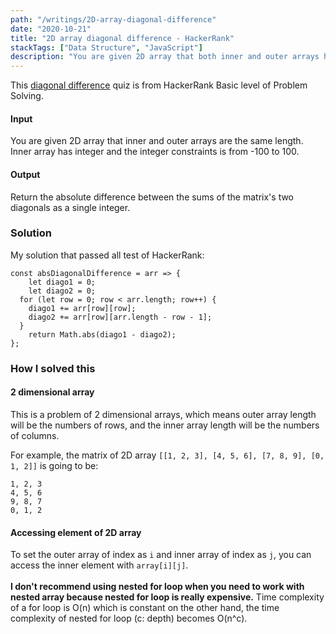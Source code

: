 ```yaml
---
path: "/writings/2D-array-diagonal-difference"
date: "2020-10-21"
title: "2D array diagonal difference - HackerRank"
stackTags: ["Data Structure", "JavaScript"]
description: "You are given 2D array that both inner and outer arrays have same length. Return the absolute difference between sums of matrix's two diagonals. I solved this with JavaScript."
---
```

This [diagonal difference](https://www.hackerrank.com/challenges/diagonal-difference/problem) quiz is from HackerRank Basic level of Problem Solving.


#### Input
You are given 2D array that inner and outer arrays are the same length. Inner array has integer and the integer constraints is from -100 to 100.

#### Output
Return the absolute difference between the sums of the matrix's two diagonals as a single integer.

### Solution
My solution that passed all test of HackerRank:

```
const absDiagonalDifference = arr => {
    let diago1 = 0;
    let diago2 = 0;
  for (let row = 0; row < arr.length; row++) {
    diago1 += arr[row][row];
    diago2 += arr[row][arr.length - row - 1];
  }
    return Math.abs(diago1 - diago2);
};
```
### How I solved this

#### 2 dimensional array
This is a problem of 2 dimensional arrays, which means outer array length will be the numbers of rows, and the inner array length will be the numbers of columns.

For example, the matrix of 2D array `[[1, 2, 3], [4, 5, 6], [7, 8, 9], [0, 1, 2]]` is going to be:
```
1, 2, 3
4, 5, 6
9, 8, 7
0, 1, 2
```

#### Accessing element of 2D array
To set the outer array of index as `i` and inner array of index as `j`, you can access the inner element  with `array[i][j]`.
\
\
**I don't recommend using nested for loop when you need to work with nested array because nested for loop is really expensive.** Time complexity of a for loop is O(n) which is constant on the other hand, the time complexity of nested for loop (c: depth) becomes O(n^c).